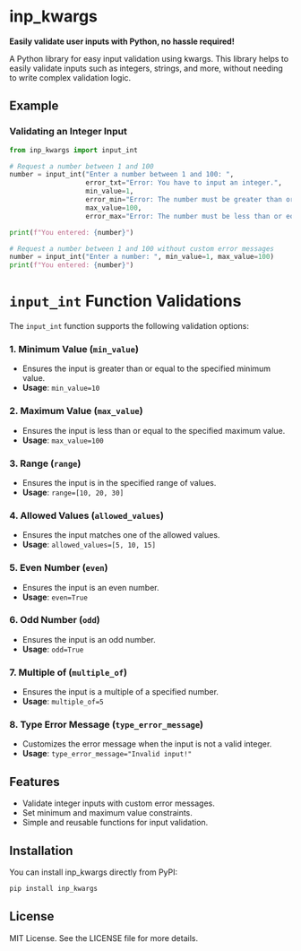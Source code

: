 # inp_kwargs
**Easily validate user inputs with Python, no hassle required!**

A Python library for easy input validation using kwargs. This library helps to easily validate inputs such as integers, strings, and more, without needing to write complex validation logic.

## Example

### Validating an Integer Input

```python
from inp_kwargs import input_int

# Request a number between 1 and 100
number = input_int("Enter a number between 1 and 100: ", 
                   error_txt="Error: You have to input an integer.",
                   min_value=1, 
                   error_min="Error: The number must be greater than or equal to 1.",
                   max_value=100, 
                   error_max="Error: The number must be less than or equal to 100.")

print(f"You entered: {number}")

# Request a number between 1 and 100 without custom error messages
number = input_int("Enter a number: ", min_value=1, max_value=100)
print(f"You entered: {number}")

```

# `input_int` Function Validations

The `input_int` function supports the following validation options:

### 1. **Minimum Value** (`min_value`)
   - Ensures the input is greater than or equal to the specified minimum value.
   - **Usage**: `min_value=10`

### 2. **Maximum Value** (`max_value`)
   - Ensures the input is less than or equal to the specified maximum value.
   - **Usage**: `max_value=100`

### 3. **Range** (`range`)
   - Ensures the input is in the specified range of values.
   - **Usage**: `range=[10, 20, 30]`

### 4. **Allowed Values** (`allowed_values`)
   - Ensures the input matches one of the allowed values.
   - **Usage**: `allowed_values=[5, 10, 15]`

### 5. **Even Number** (`even`)
   - Ensures the input is an even number.
   - **Usage**: `even=True`

### 6. **Odd Number** (`odd`)
   - Ensures the input is an odd number.
   - **Usage**: `odd=True`

### 7. **Multiple of** (`multiple_of`)
   - Ensures the input is a multiple of a specified number.
   - **Usage**: `multiple_of=5`

### 8. **Type Error Message** (`type_error_message`)
   - Customizes the error message when the input is not a valid integer.
   - **Usage**: `type_error_message="Invalid input!"`

## Features
- Validate integer inputs with custom error messages.
- Set minimum and maximum value constraints.
- Simple and reusable functions for input validation.


## Installation
You can install inp_kwargs directly from PyPI:
```bash
pip install inp_kwargs
```

## License
MIT License. See the LICENSE file for more details.